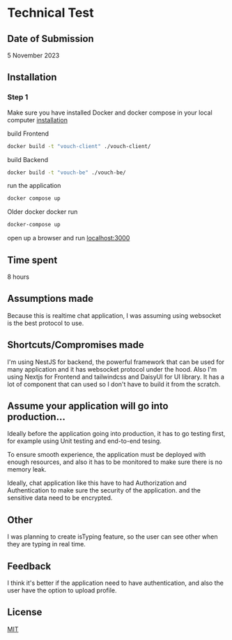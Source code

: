 # Technical Test

## Date of Submission
5 November 2023

## Installation
### Step 1 ###
Make sure you have installed Docker and docker compose in your local computer [installation](https://docs.docker.com/engine/install/)

build Frontend
```bash
docker build -t "vouch-client" ./vouch-client/
```

build Backend 
```bash
docker build -t "vouch-be" ./vouch-be/
```

run the application 
```bash
docker compose up
```

Older docker docker run
```bash
docker-compose up
```

open up a browser and run [localhost:3000](http://localhost:3000)

## Time spent
8 hours

## Assumptions made
Because this is realtime chat application, I was assuming using websocket is the best protocol to use.

## Shortcuts/Compromises made
I'm using NestJS for backend, the powerful framework that can be used for many application and it has websocket protocol under the hood. Also I'm using Nextjs for Frontend and tailwindcss and DaisyUI for UI library. It has a lot of component that can used so I don't have to build it from the scratch.

## Assume your application will go into production...
Ideally before the application going into production, it has to go testing first, for example using Unit testing and end-to-end tesing.

To ensure smooth experience, the application must be deployed with enough resources, and also it has to be monitored to make sure there is no memory leak.

Ideally, chat application like this have to had Authorization and Authentication to make sure the security of the application. and the sensitive data need to be encrypted.

## Other
I was planning to create isTyping feature, so the user can see other when they are typing in real time.

## Feedback
I think it's better if the application need to have authentication, and also the user have the option to upload profile. 

## License

[MIT](https://choosealicense.com/licenses/mit/)
